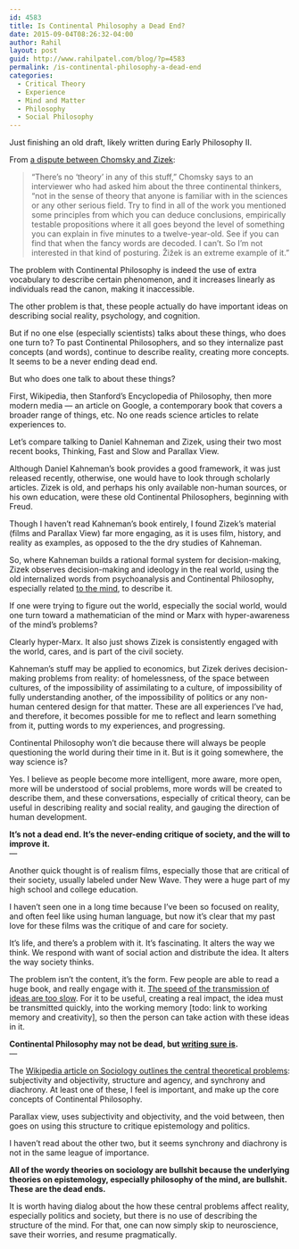 ```yaml
---
id: 4583
title: Is Continental Philosophy a Dead End?
date: 2015-09-04T08:26:32-04:00
author: Rahil
layout: post
guid: http://www.rahilpatel.com/blog/?p=4583
permalink: /is-continental-philosophy-a-dead-end
categories:
  - Critical Theory
  - Experience
  - Mind and Matter
  - Philosophy
  - Social Philosophy
---
```

Just finishing an old draft, likely written during Early Philosophy II.

From [a dispute between Chomsky and Zizek](http://www.openculture.com/2013/07/slavoj-zizek-responds-to-noam-chomsky.html):

> “There’s no ‘theory’ in any of this stuff,” Chomsky says to an interviewer who had asked him about the three continental thinkers, “not in the sense of theory that anyone is familiar with in the sciences or any other serious field. Try to find in all of the work you mentioned some principles from which you can deduce conclusions, empirically testable propositions where it all goes beyond the level of something you can explain in five minutes to a twelve-year-old. See if you can find that when the fancy words are decoded. I can’t. So I’m not interested in that kind of posturing. Žižek is an extreme example of it.”

The problem with Continental Philosophy is indeed the use of extra vocabulary to describe certain phenomenon, and it increases linearly as individuals read the canon, making it inaccessible. 

The other problem is that, these people actually do have important ideas on describing social reality, psychology, and cognition. 

But if no one else (especially scientists) talks about these things, who does one turn to? To past Continental Philosophers, and so they internalize past concepts (and words), continue to describe reality, creating more concepts. It seems to be a never ending dead end.

But who does one talk to about these things?

First, Wikipedia, then Stanford&#8217;s Encyclopedia of Philosophy, then more modern media &#8212; an article on Google, a contemporary book that covers a broader range of things, etc. No one reads science articles to relate experiences to.

Let&#8217;s compare talking to Daniel Kahneman and Zizek, using their two most recent books, Thinking, Fast and Slow and Parallax View.

Although Daniel Kahneman&#8217;s book provides a good framework, it was just released recently, otherwise, one would have to look through scholarly articles. Zizek is old, and perhaps his only available non-human sources, or his own education, were these old Continental Philosophers, beginning with Freud.

Though I haven&#8217;t read Kahneman&#8217;s book entirely, I found Zizek&#8217;s material (films and Parallax View) far more engaging, as it is uses film, history, and reality as examples, as opposed to the the dry studies of Kahneman.

So, where Kahneman builds a rational formal system for decision-making, Zizek observes decision-making and ideology in the real world, using the old internalized words from psychoanalysis and Continental Philosophy, especially related [to the mind](https://en.wikipedia.org/wiki/Philosophy_of_mind#Philosophy_of_mind_in_the_continental_tradition), to describe it.

If one were trying to figure out the world, especially the social world, would one turn toward a mathematician of the mind or Marx with hyper-awareness of the mind&#8217;s problems?

Clearly hyper-Marx. It also just shows Zizek is consistently engaged with the world, cares, and is part of the civil society.

Kahneman&#8217;s stuff may be applied to economics, but Zizek derives decision-making problems from reality: of homelessness, of the space between cultures, of the impossibility of assimilating to a culture, of impossibility of fully understanding another, of the impossibility of politics or any non-human centered design for that matter. These are all experiences I&#8217;ve had, and therefore, it becomes possible for me to reflect and learn something from it, putting words to my experiences, and progressing.

Continental Philosophy won&#8217;t die because there will always be people questioning the world during their time in it. But is it going somewhere, the way science is?

Yes. I believe as people become more intelligent, more aware, more open, more will be understood of social problems, more words will be created to describe them, and these conversations, especially of critical theory, can be useful in describing reality and social reality, and gauging the direction of human development.

**It&#8217;s not a dead end. It&#8217;s the never-ending critique of society, and the will to improve it.**  
&#8212;

Another quick thought is of realism films, especially those that are critical of their society, usually labeled under New Wave. They were a huge part of my high school and college education.

I haven&#8217;t seen one in a long time because I&#8217;ve been so focused on reality, and often feel like using human language, but now it&#8217;s clear that my past love for these films was the critique of and care for society.

It&#8217;s life, and there&#8217;s a problem with it. It&#8217;s fascinating. It alters the way we think. We respond with want of social action and distribute the idea. It alters the way society thinks.

The problem isn&#8217;t the content, it&#8217;s the form. Few people are able to read a huge book, and really engage with it. [The speed of the transmission of ideas are too slow](http://www.rahilpatel.com/blog/the-speed-of-ideas). For it to be useful, creating a real impact, the idea must be transmitted quickly, into the working memory [todo: link to working memory and creativity], so then the person can take action with these ideas in it.

**Continental Philosophy may not be dead, but [writing sure is](http://www.rahilpatel.com/blog/no-more-writing).**  
&#8212;

The [Wikipedia article on Sociology outlines the central theoretical problems](https://en.wikipedia.org/wiki/Sociology#Central_theoretical_problems): subjectivity and objectivity, structure and agency, and synchrony and diachrony. At least one of these, I feel is important, and make up the core concepts of Continental Philosophy.

Parallax view, uses subjectivity and objectivity, and the void between, then goes on using this structure to critique epistemology and politics.

I haven&#8217;t read about the other two, but it seems synchrony and diachrony is not in the same league of importance.

**All of the wordy theories on sociology are bullshit because the underlying theories on epistemology, especially philosophy of the mind, are bullshit. These are the dead ends.**

It is worth having dialog about the how these central problems affect reality, especially politics and society, but there is no use of describing the structure of the mind. For that, one can now simply skip to neuroscience, save their worries, and resume pragmatically.